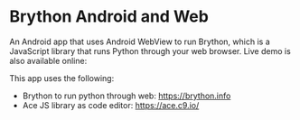 # Brython Android and Web

An Android app that uses Android WebView to run Brython, which is a JavaScript library that runs Python through your web browser.
Live demo is also available online: 

This app uses the following:
* Brython to run python through web: https://brython.info
* Ace JS library as code editor: https://ace.c9.io/
